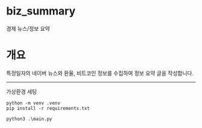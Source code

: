 # biz_summary
경제 뉴스/정보 요약

# 개요
특정일자의 네이버 뉴스와 환율, 비트코인 정보를 수집하여 정보 요약 글을 작성합니다.

---
가상환경 세팅
```
python -m venv .venv
pip install -r requirements.txt
```

```
python3 .\main.py
```